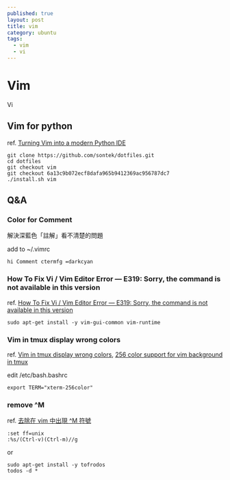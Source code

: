 ```yaml
---
published: true
layout: post
title: vim
category: ubuntu
tags: 
  - vim
  - vi
---
```


# Vim
Vi

## Vim for python
ref. [Turning Vim into a modern Python IDE](http://sontek.net/blog/detail/turning-vim-into-a-modern-python-ide)

    git clone https://github.com/sontek/dotfiles.git
    cd dotfiles
    git checkout vim
    git checkout 6a13c9b072ecf8dafa965b9412369ac956787dc7
    ./install.sh vim

## Q&A

### Color for Comment
解決深藍色「註解」看不清楚的問題

add to ~/.vimrc

    hi Comment ctermfg =darkcyan

### How To Fix Vi / Vim Editor Error — E319: Sorry, the command is not available in this version
ref. [How To Fix Vi / Vim Editor Error — E319: Sorry, the command is not available in this version](http://www.thegeekstuff.com/2009/09/how-to-fix-vi-vim-editor-error-e319-sorry-the-command-is-not-available-in-this-version/)

    sudo apt-get install -y vim-gui-common vim-runtime

### Vim in tmux display wrong colors
ref. [Vim in tmux display wrong colors](http://askubuntu.com/questions/125526/vim-in-tmux-display-wrong-colors), [256 color support for vim background in tmux](http://superuser.com/questions/399296/256-color-support-for-vim-background-in-tmux)

edit /etc/bash.bashrc

    export TERM="xterm-256color"

### remove ^M
ref. [去除在 vim 中出現 ^M 符號](http://philip.pixnet.net/blog/post/26879845-%5Bnotes%5D%E5%8E%BB%E9%99%A4%E5%9C%A8-vim-%E4%B8%AD%E5%87%BA%E7%8F%BE-%5Em-%E7%AC%A6%E8%99%9F)

    :set ff=unix
    :%s/(Ctrl-v)(Ctrl-m)//g

or

    sudo apt-get install -y tofrodos
    todos -d *